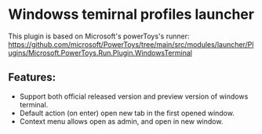 # Windowss temirnal profiles launcher

This plugin is based on Microsoft's powerToys's runner:
https://github.com/microsoft/PowerToys/tree/main/src/modules/launcher/Plugins/Microsoft.PowerToys.Run.Plugin.WindowsTerminal

## Features:
* Support both official released version and preview version of windows terminal.
* Default action (on enter) open new tab in the first opened window.
* Context menu allows open as admin, and open in new window.
